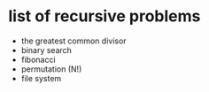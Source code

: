 # list of recursive problems

- the greatest common divisor
- binary search
- fibonacci
- permutation (N!)
- file system
